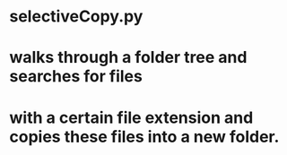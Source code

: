 # selectiveCopy.py

# walks through a folder tree and searches for files 
# with a certain file extension and copies these files into a new folder.

